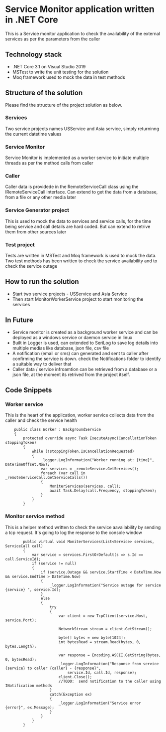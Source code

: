 # Service Monitor application written in .NET Core
This is a Service monitor application to check the availability of the external services as per the parameters from the caller

## Technology stack 
* .NET Core 3.1 on Visual Studio 2019
* MSTest to write the unit testing for the solution
* Moq framework used to mock the data in test methods

## Structure of the solution
Please find the structure of the project solution as below.
### Services
Two service projects names USService and Asia service, simply returninng the current datetime values
### Service Monitor
Service Monitor is implemented as a worker service to initiate multiple threads as per the method calls from caller
### Caller
Caller data is providede in the RemoteServiceCall class using the IRemoteServiceCall interface. Can extend to get the data from a database, from a file or any other media later
### Service Generator project
This is used to mock the data to services and service calls, for the time being service and call details are hard coded. But can extend to retrive them from other sources later
### Test project
Tests are written in MSTest and Moq framework is used to mock the data. Two test methods has been written to check the service availability and to check the service outage

## How to run the solution
* Start two service projects - USService and Asia Service
* Then start MonitorWorkerService project to start monitoring the services

## In Future
* Service monitor is created as a background worker service and can be deployed as a windows service or daemon service in linux
* Built in Logger is used, can extended to SeriLog to save log details into multiple medias like database, json file, csv file
* A notification (email or sms) can generated and sent to caller after confirming the service is down. check the Notifications folder to identify a suitable way to deliver that
* Caller data / service infroamtion can be retrieved from a database or a json file, at the moment its retrived from the project itself.

## Code Snippets 
### Worker service
This is the heart of the application, worker service collects data from the caller and check the service health
```
    public class Worker : BackgroundService
    {
        protected override async Task ExecuteAsync(CancellationToken stoppingToken)
        {
            while (!stoppingToken.IsCancellationRequested)
            {
                _logger.LogInformation("Worker running at: {time}", DateTimeOffset.Now);
                var services = _remoteService.GetServices();
                foreach (var call in _remoteServiceCall.GetServiceCalls())
                {
                    MoniterServices(services, call);
                    await Task.Delay(call.Frequency, stoppingToken);
                }
            }
        }
```
       
### Monitor service method
This is a helper method written to check the service aavailability by sending a tcp request. It's going to log the response to the console window
```
        public virtual void MoniterServices(List<Service> services, ServiceCall call)
        {
            var service = services.FirstOrDefault(s => s.Id == call.ServiceId);
            if (service != null)
            {
                if (service.Outage && service.StartTime < DateTime.Now && service.EndTime > DateTime.Now)
                {
                    _logger.LogInformation("Service outage for service {service} ", service.Id);
                }
                else
                {
                    try
                    {
                        var client = new TcpClient(service.Host, service.Port);

                        NetworkStream stream = client.GetStream();

                        byte[] bytes = new byte[1024];
                        int bytesRead = stream.Read(bytes, 0, bytes.Length);

                        var response = Encoding.ASCII.GetString(bytes, 0, bytesRead);
                        _logger.LogInformation("Response from service {service} to caller {caller} - {response}",
                            service.Id, call.Id, response);
                        client.Close();
                        //TODO:  send notification to the caller using INotification methods
                    }
                    catch(Exception ex)
                    {
                        _logger.LogInformation("Service error {error}", ex.Message);
                    }
                }
            }
        }
```
